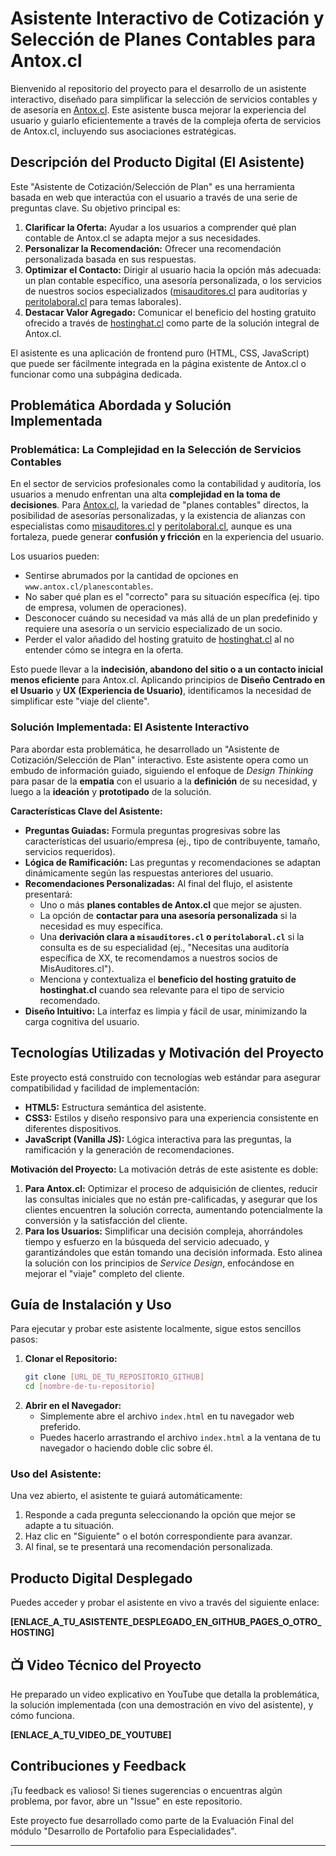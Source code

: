 # Asistente Interactivo de Cotización y Selección de Planes Contables para Antox.cl 

Bienvenido al repositorio del proyecto para el desarrollo de un asistente interactivo, diseñado para simplificar la selección de servicios contables y de asesoría en [Antox.cl](https://www.antox.cl/planescontables). Este asistente busca mejorar la experiencia del usuario y guiarlo eficientemente a través de la compleja oferta de servicios de Antox.cl, incluyendo sus asociaciones estratégicas.

##  Descripción del Producto Digital (El Asistente)

Este "Asistente de Cotización/Selección de Plan" es una herramienta basada en web que interactúa con el usuario a través de una serie de preguntas clave. Su objetivo principal es:

1.  **Clarificar la Oferta:** Ayudar a los usuarios a comprender qué plan contable de Antox.cl se adapta mejor a sus necesidades.
2.  **Personalizar la Recomendación:** Ofrecer una recomendación personalizada basada en sus respuestas.
3.  **Optimizar el Contacto:** Dirigir al usuario hacia la opción más adecuada: un plan contable específico, una asesoría personalizada, o los servicios de nuestros socios especializados ([misauditores.cl](https://www.misauditores.cl/) para auditorías y [peritolaboral.cl](https://www.peritolaboral.cl/) para temas laborales).
4.  **Destacar Valor Agregado:** Comunicar el beneficio del hosting gratuito ofrecido a través de [hostinghat.cl](https://www.hostinghat.cl/) como parte de la solución integral de Antox.cl.

El asistente es una aplicación de frontend puro (HTML, CSS, JavaScript) que puede ser fácilmente integrada en la página existente de Antox.cl o funcionar como una subpágina dedicada.

##  Problemática Abordada y Solución Implementada

### Problemática: La Complejidad en la Selección de Servicios Contables

En el sector de servicios profesionales como la contabilidad y auditoría, los usuarios a menudo enfrentan una alta **complejidad en la toma de decisiones**. Para [Antox.cl](https://www.antox.cl/), la variedad de "planes contables" directos, la posibilidad de asesorías personalizadas, y la existencia de alianzas con especialistas como [misauditores.cl](https://www.misauditores.cl/) y [peritolaboral.cl](https://www.peritolaboral.cl/), aunque es una fortaleza, puede generar **confusión y fricción** en la experiencia del usuario.

Los usuarios pueden:
* Sentirse abrumados por la cantidad de opciones en `www.antox.cl/planescontables`.
* No saber qué plan es el "correcto" para su situación específica (ej. tipo de empresa, volumen de operaciones).
* Desconocer cuándo su necesidad va más allá de un plan predefinido y requiere una asesoría o un servicio especializado de un socio.
* Perder el valor añadido del hosting gratuito de [hostinghat.cl](https://www.hostinghat.cl/) al no entender cómo se integra en la oferta.

Esto puede llevar a la **indecisión, abandono del sitio o a un contacto inicial menos eficiente** para Antox.cl. Aplicando principios de **Diseño Centrado en el Usuario** y **UX (Experiencia de Usuario)**, identificamos la necesidad de simplificar este "viaje del cliente".

### Solución Implementada: El Asistente Interactivo

Para abordar esta problemática, he desarrollado un "Asistente de Cotización/Selección de Plan" interactivo. Este asistente opera como un embudo de información guiado, siguiendo el enfoque de *Design Thinking* para pasar de la **empatía** con el usuario a la **definición** de su necesidad, y luego a la **ideación** y **prototipado** de la solución.

**Características Clave del Asistente:**

* **Preguntas Guiadas:** Formula preguntas progresivas sobre las características del usuario/empresa (ej., tipo de contribuyente, tamaño, servicios requeridos).
* **Lógica de Ramificación:** Las preguntas y recomendaciones se adaptan dinámicamente según las respuestas anteriores del usuario.
* **Recomendaciones Personalizadas:** Al final del flujo, el asistente presentará:
    * Uno o más **planes contables de Antox.cl** que mejor se ajusten.
    * La opción de **contactar para una asesoría personalizada** si la necesidad es muy específica.
    * Una **derivación clara a `misauditores.cl` o `peritolaboral.cl`** si la consulta es de su especialidad (ej., "Necesitas una auditoría específica de XX, te recomendamos a nuestros socios de MisAuditores.cl").
    * Menciona y contextualiza el **beneficio del hosting gratuito de hostinghat.cl** cuando sea relevante para el tipo de servicio recomendado.
* **Diseño Intuitivo:** La interfaz es limpia y fácil de usar, minimizando la carga cognitiva del usuario.

##  Tecnologías Utilizadas y Motivación del Proyecto

Este proyecto está construido con tecnologías web estándar para asegurar compatibilidad y facilidad de implementación:

* **HTML5:** Estructura semántica del asistente.
* **CSS3:** Estilos y diseño responsivo para una experiencia consistente en diferentes dispositivos.
* **JavaScript (Vanilla JS):** Lógica interactiva para las preguntas, la ramificación y la generación de recomendaciones.

**Motivación del Proyecto:**
La motivación detrás de este asistente es doble:

1.  **Para Antox.cl:** Optimizar el proceso de adquisición de clientes, reducir las consultas iniciales que no están pre-calificadas, y asegurar que los clientes encuentren la solución correcta, aumentando potencialmente la conversión y la satisfacción del cliente.
2.  **Para los Usuarios:** Simplificar una decisión compleja, ahorrándoles tiempo y esfuerzo en la búsqueda del servicio adecuado, y garantizándoles que están tomando una decisión informada. Esto alinea la solución con los principios de *Service Design*, enfocándose en mejorar el "viaje" completo del cliente.

##  Guía de Instalación y Uso

Para ejecutar y probar este asistente localmente, sigue estos sencillos pasos:

1.  **Clonar el Repositorio:**
    ```bash
    git clone [URL_DE_TU_REPOSITORIO_GITHUB]
    cd [nombre-de-tu-repositorio]
    ```
2.  **Abrir en el Navegador:**
    * Simplemente abre el archivo `index.html` en tu navegador web preferido.
    * Puedes hacerlo arrastrando el archivo `index.html` a la ventana de tu navegador o haciendo doble clic sobre él.

### Uso del Asistente:
Una vez abierto, el asistente te guiará automáticamente:
1.  Responde a cada pregunta seleccionando la opción que mejor se adapte a tu situación.
2.  Haz clic en "Siguiente" o el botón correspondiente para avanzar.
3.  Al final, se te presentará una recomendación personalizada.

##  Producto Digital Desplegado

Puedes acceder y probar el asistente en vivo a través del siguiente enlace:

 **[ENLACE_A_TU_ASISTENTE_DESPLEGADO_EN_GITHUB_PAGES_O_OTRO_HOSTING]**

## 📺 Video Técnico del Proyecto

He preparado un video explicativo en YouTube que detalla la problemática, la solución implementada (con una demostración en vivo del asistente), y cómo funciona.

 **[ENLACE_A_TU_VIDEO_DE_YOUTUBE]**

##  Contribuciones y Feedback

¡Tu feedback es valioso! Si tienes sugerencias o encuentras algún problema, por favor, abre un "Issue" en este repositorio.

Este proyecto fue desarrollado como parte de la Evaluación Final del módulo "Desarrollo de Portafolio para Especialidades".

---
